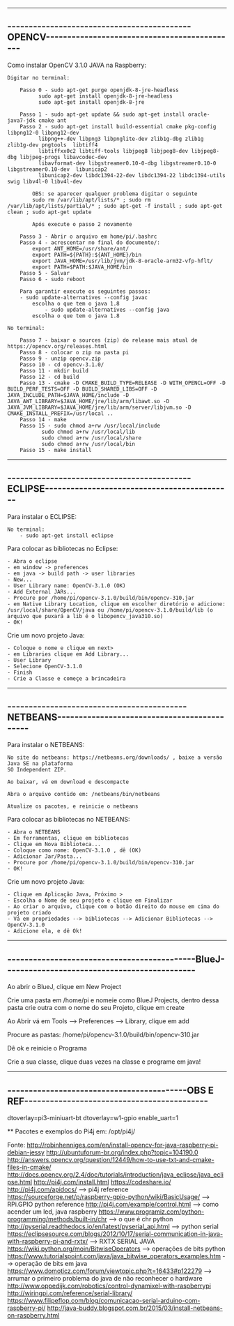 ----------------------------------------------------------------------------------------------
-------------------------------------------OPENCV---------------------------------------------
----------------------------------------------------------------------------------------------


Como instalar OpenCV 3.1.0 JAVA na Raspberry:

	Digitar no terminal:

		Passo 0 - sudo apt-get purge openjdk-8-jre-headless
			  sudo apt-get install openjdk-8-jre-headless
			  sudo apt-get install openjdk-8-jre

		Passo 1 - sudo apt-get update && sudo apt-get install oracle-java7-jdk cmake ant
		Passo 2 - sudo apt-get install build-essential cmake pkg-config libpng12-0 libpng12-dev 
			  libpng++-dev libpng3 libpnglite-dev zlib1g-dbg zlib1g zlib1g-dev pngtools  libtiff4 
			  libtiffxx0c2 libtiff-tools libjpeg8 libjpeg8-dev libjpeg8-dbg libjpeg-progs libavcodec-dev   
			  libavformat-dev libgstreamer0.10-0-dbg libgstreamer0.10-0 libgstreamer0.10-dev  libunicap2 
			  libunicap2-dev libdc1394-22-dev libdc1394-22 libdc1394-utils swig libv4l-0 libv4l-dev
    
		    OBS: se aparecer qualquer problema digitar o seguinte
		    sudo rm /var/lib/apt/lists/* ; sudo rm /var/lib/apt/lists/partial/* ; sudo apt-get -f install ; sudo apt-get clean ; sudo apt-get update
    
		    Após execute o passo 2 novamente

		Passo 3 - Abrir o arquivo em home/pi/.bashrc
		Passo 4 - acrescentar no final do documento/:
			export ANT_HOME=/usr/share/ant/
			export PATH=${PATH}:${ANT_HOME}/bin
			export JAVA_HOME=/usr/lib/jvm/jdk-8-oracle-arm32-vfp-hflt/
			export PATH=$PATH:$JAVA_HOME/bin
		Passo 5 - Salvar
		Passo 6 - sudo reboot

		Para garantir execute os seguintes passos:
		- sudo update-alternatives --config javac
			escolha o que tem o java 1.8
                - sudo update-alternatives --config java
			escolha o que tem o java 1.8

	No terminal:

		Passo 7 - baixar o sources (zip) do release mais atual de https://opencv.org/releases.html
		Passo 8 - colocar o zip na pasta pi
		Passo 9 - unzip opencv.zip 
		Passo 10 - cd opencv-3.1.0/
		Passo 11 - mkdir build
		Passo 12 - cd build
		Passo 13 - cmake -D CMAKE_BUILD_TYPE=RELEASE -D WITH_OPENCL=OFF -D BUILD_PERF_TESTS=OFF -D BUILD_SHARED_LIBS=OFF -D JAVA_INCLUDE_PATH=$JAVA_HOME/include -D JAVA_AWT_LIBRARY=$JAVA_HOME/jre/lib/arm/libawt.so -D JAVA_JVM_LIBRARY=$JAVA_HOME/jre/lib/arm/server/libjvm.so -D CMAKE_INSTALL_PREFIX=/usr/local ..
		Passo 14 - make
		Passo 15 - sudo chmod a+rw /usr/local/include
			   sudo chmod a+rw /usr/local/lib
			   sudo chmod a+rw /usr/local/share
			   sudo chmod a+rw /usr/local/bin
		Passo 15 - make install


----------------------------------------------------------------------------------------------
-------------------------------------------ECLIPSE--------------------------------------------
----------------------------------------------------------------------------------------------


Para instalar o ECLIPSE:

	No terminal: 
		- sudo apt-get install eclipse

Para colocar as bibliotecas no Eclipse:

	- Abra o eclipse
	- em window -> preferences
	- em java -> build path -> user libraries
	- New...
	- User Library name: OpenCV-3.1.0 (OK)
	- Add External JARs...
	- Procure por /home/pi/opencv-3.1.0/build/bin/opencv-310.jar
	- em Native Library Location, clique em escolher diretório e adicione: /usr/local/share/OpenCV/java ou /home/pi/opencv-3.1.0/build/lib (o arquivo que puxará a lib é o libopencv_java310.so)
	- OK!

Crie um novo projeto Java:

	- Coloque o nome e clique em next>
	- em Libraries clique em Add Library...
	- User Library
	- Selecione OpenCV-3.1.0
	- Finish
	- Crie a Classe e começe a brincadeira


----------------------------------------------------------------------------------------------
------------------------------------------NETBEANS--------------------------------------------
----------------------------------------------------------------------------------------------

Para instalar o NETBEANS:

	No site do netbeans: https://netbeans.org/downloads/ , baixe a versão Java SE na plataforma
	SO Independent ZIP.

	Ao baixar, vá em download e descompacte

	Abra o arquivo contido em: /netbeans/bin/netbeans

	Atualize os pacotes, e reinicie o netbeans


Para colocar as bibliotecas no NETBEANS:

	- Abra o NETBEANS
	- Em ferramentas, clique em bibliotecas
	- Clique em Nova Biblioteca...
	- Coloque como nome: OpenCV-3.1.0 , dê (OK)
	- Adicionar Jar/Pasta...
	- Procure por /home/pi/opencv-3.1.0/build/bin/opencv-310.jar
	- OK!

Crie um novo projeto Java:

	- Clique em Aplicação Java, Próximo >
	- Escolha o Nome de seu projeto e clique em Finalizar
	- Ao criar o arquivo, clique com o botão direito do mouse em cima do projeto criado
	- Vá em propriedades --> bibliotecas --> Adicionar Bibliotecas --> OpenCV-3.1.0
	- Adicione ela, e dê Ok!


----------------------------------------------------------------------------------------------
--------------------------------------------BlueJ---------------------------------------------
----------------------------------------------------------------------------------------------

	
Ao abrir o BlueJ, clique em New Project

Crie uma pasta em /home/pi e nomeie como BlueJ Projects, dentro dessa pasta crie outra com o nome do seu Projeto, clique em create

Ao Abrir vá em Tools --> Preferences --> Library, clique em add

Procure as pastas: /home/pi/opencv-3.1.0/build/bin/opencv-310.jar

Dê ok e reinicie o Programa

Crie a sua classe, clique duas vezes na classe e programe em java!


----------------------------------------------------------------------------------------------
------------------------------------------OBS E REF-------------------------------------------
----------------------------------------------------------------------------------------------

dtoverlay=pi3-miniuart-bt
dtoverlay=w1-gpio
enable_uart=1

** Pacotes e exemplos do Pi4j em: /opt/pi4j/

Fonte: http://robinhenniges.com/en/install-opencv-for-java-raspberry-pi-debian-jessy
       http://ubuntuforum-br.org/index.php?topic=104190.0
       http://answers.opencv.org/question/12449/how-to-use-txt-and-cmake-files-in-cmake/
       http://docs.opencv.org/2.4/doc/tutorials/introduction/java_eclipse/java_eclipse.html
       http://pi4j.com/install.html
       https://codeshare.io/
       http://pi4j.com/apidocs/                                                                            --> pi4j reference
       https://sourceforge.net/p/raspberry-gpio-python/wiki/BasicUsage/                                    --> RPi.GPIO python reference
       http://pi4j.com/example/control.html                                                                --> como acender um led, java raspberry
       https://www.programiz.com/python-programming/methods/built-in/chr                                   --> o que é chr python 
       http://pyserial.readthedocs.io/en/latest/pyserial_api.html                                          --> python serial
       https://eclipsesource.com/blogs/2012/10/17/serial-communication-in-java-with-raspberry-pi-and-rxtx/ --> RXTX SERIAL JAVA
       https://wiki.python.org/moin/BitwiseOperators                                                       --> operações de bits python
       https://www.tutorialspoint.com/java/java_bitwise_operators_examples.htm                             --> operação de bits em java
       https://www.domoticz.com/forum/viewtopic.php?t=16433#p122279                                        --> arrumar o primeiro problema do java de não reconhecer o hardware
       http://www.oppedijk.com/robotics/control-dynamixel-with-raspberrypi
       http://wiringpi.com/reference/serial-library/
       https://www.filipeflop.com/blog/comunicacao-serial-arduino-com-raspberry-pi/
       http://java-buddy.blogspot.com.br/2015/03/install-netbeans-on-raspberry.html
